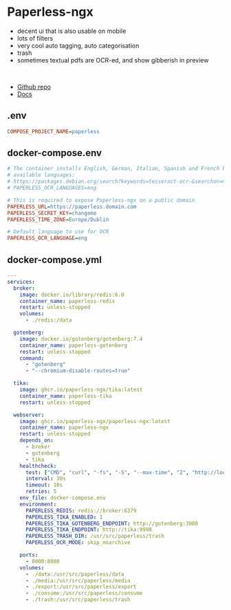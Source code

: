 # Paperless-ngx
- decent ui that is also usable on mobile
- lots of filters
- very cool auto tagging, auto categorisation
- trash
- sometimes textual pdfs are OCR-ed, and show gibberish in preview

<br>

- [Github repo](https://github.com/paperless-ngx/paperless-ngx)
- [Docs](https://paperless-ngx.readthedocs.io/en/latest/)


## .env
```ini
COMPOSE_PROJECT_NAME=paperless
```

## docker-compose.env
```ini
# The container installs English, German, Italian, Spanish and French by default.
# available languages:
# https://packages.debian.org/search?keywords=tesseract-ocr-&searchon=names&suite=buster
# PAPERLESS_OCR_LANGUAGES=eng

# This is required to expose Paperless-ngx on a public domain
PAPERLESS_URL=https://paperless.domain.com
PAPERLESS_SECRET_KEY=changeme
PAPERLESS_TIME_ZONE=Europe/Dublin

# Default language to use for OCR
PAPERLESS_OCR_LANGUAGE=eng
```

## docker-compose.yml
```yml
---
services:
  broker:
    image: docker.io/library/redis:6.0
    container_name: paperless-redis
    restart: unless-stopped
    volumes:
      - ./redis:/data

  gotenberg:
    image: docker.io/gotenberg/gotenberg:7.4
    container_name: paperless-gotenberg
    restart: unless-stopped
    command:
      - "gotenberg"
      - "--chromium-disable-routes=true"

  tika:
    image: ghcr.io/paperless-ngx/tika:latest
    container_name: paperless-tika
    restart: unless-stopped

  webserver:
    image: ghcr.io/paperless-ngx/paperless-ngx:latest
    container_name: paperless-ngx
    restart: unless-stopped
    depends_on:
      - broker
      - gotenberg
      - tika
    healthcheck:
      test: ["CMD", "curl", "-fs", "-S", "--max-time", "2", "http://localhost:8000"]
      interval: 30s
      timeout: 10s
      retries: 5
    env_file: docker-compose.env
    environment:
      PAPERLESS_REDIS: redis://broker:6379
      PAPERLESS_TIKA_ENABLED: 1
      PAPERLESS_TIKA_GOTENBERG_ENDPOINT: http://gotenberg:3000
      PAPERLESS_TIKA_ENDPOINT: http://tika:9998
      PAPERLESS_TRASH_DIR: /usr/src/paperless/trash
      PAPERLESS_OCR_MODE: skip_noarchive

    ports:
      - 8000:8000
    volumes:
      - ./data:/usr/src/paperless/data
      - ./media:/usr/src/paperless/media
      - ./export:/usr/src/paperless/export
      - ./consume:/usr/src/paperless/consume
      - ./trash:/usr/src/paperless/trash
```
